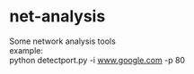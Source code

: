 # net-analysis
Some network analysis tools<br/>
example:<br/>
python detectport.py -i www.google.com -p 80
